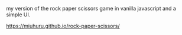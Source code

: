my version of the rock paper scissors game in vanilla javascript and a simple UI.

https://miuhuru.github.io/rock-paper-scissors/
